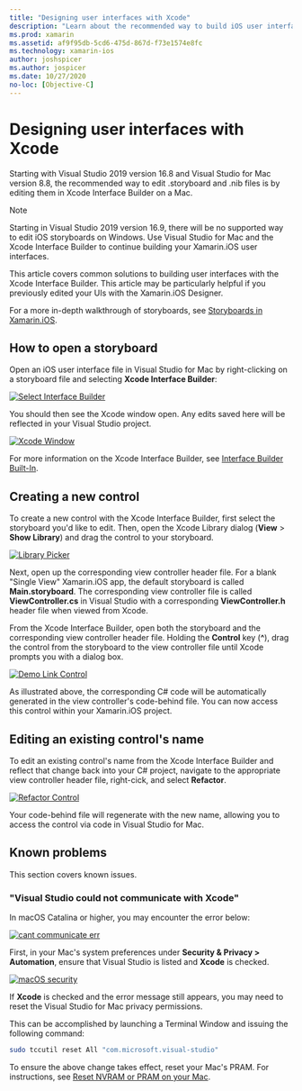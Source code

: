 ```yaml
---
title: "Designing user interfaces with Xcode"
description: "Learn about the recommended way to build iOS user interfaces directly by using Xcode on a Mac."
ms.prod: xamarin
ms.assetid: af9f95db-5cd6-475d-867d-f73e1574e8fc
ms.technology: xamarin-ios
author: joshspicer
ms.author: jospicer
ms.date: 10/27/2020
no-loc: [Objective-C]
---
```


# Designing user interfaces with Xcode

Starting with Visual Studio 2019 version 16.8 and Visual Studio for Mac version 8.8, the recommended way to edit .storyboard and .nib files is by editing them in Xcode Interface Builder on a Mac.

> [!NOTE]
> Starting in Visual Studio 2019 version 16.9, there will be no supported way to edit iOS storyboards on Windows. Use Visual Studio for Mac and the Xcode Interface Builder to continue building your Xamarin.iOS user interfaces.

This article covers common solutions to building user interfaces with the Xcode Interface Builder.  This article may be particularly helpful if you previously edited your UIs with the Xamarin.iOS Designer. 

For a more in-depth walkthrough of storyboards, see [Storyboards in Xamarin.iOS](./indepth-storyboard.md).

## How to open a storyboard 

Open an iOS user interface file in Visual Studio for Mac by right-clicking on a storyboard file and selecting **Xcode Interface Builder**:

[![Select Interface Builder](images/select-interface-builder.png)](images/select-interface-builder.png#lightbox)

You should then see the Xcode window open. Any edits saved here will be reflected in your Visual Studio project.

[![Xcode Window](images/xcode.png)](images/xcode.png#lightbox)

For more information on the Xcode Interface Builder, see [Interface Builder Built-In](https://developer.apple.com/xcode/interface-builder/).

## Creating a new control

To create a new control with the Xcode Interface Builder, first select the storyboard you'd like to edit. Then, open the Xcode Library dialog (**View** > **Show Library**) and drag the control to your storyboard.

[![Library Picker](images/library-picker.png)](images/library-picker.png#lightbox)

Next, open up the corresponding view controller header file.  For a blank "Single View" Xamarin.iOS app, the default storyboard is called **Main.storyboard**. The corresponding view controller file is called **ViewController.cs** in Visual Studio with a corresponding **ViewController.h** header file when viewed from Xcode.

From the Xcode Interface Builder, open both the storyboard and the corresponding view controller header file.  Holding the **Control** key (**^**), drag the control from the storyboard to the view controller file until Xcode prompts you with a dialog box.

[![Demo Link Control](images/demo-link-control.gif)](images/demo-link-control.gif#lightbox)

As illustrated above, the corresponding C# code will be automatically generated in the view controller's code-behind file.  You can now access this control within your Xamarin.iOS project.

## Editing an existing control's name

To edit an existing control's name from the Xcode Interface Builder and reflect that change back into your C# project, navigate to the appropriate view controller header file, right-cick, and select **Refactor**.   

[![Refactor Control](images/refactor-control.png)](images/refactor-control.png#lightbox)

Your code-behind file will regenerate with the new name, allowing you to access the control via code in Visual Studio for Mac.

## Known problems

This section covers known issues.

### "Visual Studio could not communicate with Xcode"

In macOS Catalina or higher, you may encounter the error below:

[![cant communicate err](images/could-not-communicate.png)](images/could-not-communicate.png#lightbox)

First, in your Mac's system preferences under **Security & Privacy > Automation**, ensure that Visual Studio is listed and **Xcode** is checked.

[![macOS security](images/macos-security.png)](images/macos-security.png#lightbox)

If **Xcode** is checked and the error message still appears, you may need to reset the Visual Studio for Mac privacy permissions.

This can be accomplished by launching a Terminal Window and issuing the following command:

```bash
sudo tccutil reset All "com.microsoft.visual-studio"
```

To ensure the above change takes effect, reset your Mac's PRAM. For instructions, see [Reset NVRAM or PRAM on your Mac](https://support.apple.com/HT204063).
